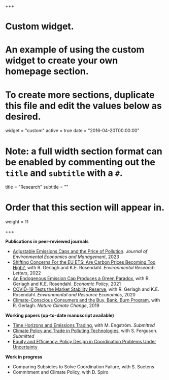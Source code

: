 +++
# Custom widget.
# An example of using the custom widget to create your own homepage section.
# To create more sections, duplicate this file and edit the values below as desired.
widget = "custom"
active = true
date = "2016-04-20T00:00:00"

# Note: a full width section format can be enabled by commenting out the `title` and `subtitle` with a `#`.
title = "Research"
subtitle = ""

# Order that this section will appear in.
weight = 11

+++

**Publications in peer-reviewed journals**

- [Adjustable Emissions Caps and the Price of Pollution](https://www.sciencedirect.com/science/article/pii/S0095069623000116).  _Journal of Environmental Economics and Management_, 2023
- [Shifting Concerns For the EU ETS: Are Carbon Prices Becoming Too High?](https://iopscience.iop.org/article/10.1088/1748-9326/ac63d6), with R. Gerlagh and K.E. Rosendahl. _Environmental Research Letters_, 2022
- [An Endogenous Emission Cap Produces a Green Paradox](https://academic.oup.com/economicpolicy/article/36/107/485/6178790), with R. Gerlagh and K.E. Rosendahl. _Economic Policy_, 2021
- [COVID-19 Tests the Market Stability Reserve](https://link.springer.com/article/10.1007/s10640-020-00441-0), with R. Gerlagh and K.E. Rosendahl. _Environmental and Resource Economics_, 2020
- [Climate-Conscious Consumers and the Buy, Bank, Burn Program](https://www.nature.com/articles/s41558-019-0482-0), with R. Gerlagh. _Nature Climate Change_, 2019

**Working papers (up-to-date manuscript available)**

- [Time Horizons and Emissions Trading](https://openaccess.nhh.no/nhh-xmlui/handle/11250/3113286), with M. Engström. _Submitted_
- [Climate Policy and Trade in Polluting Technologies](https://openaccess.nhh.no/nhh-xmlui/handle/11250/3114448), with S. Ferguson. _Submitted_
- [Equity and Efficiency: Policy Design in Coordination Problems Under Uncertainty](https://papers.ssrn.com/sol3/papers.cfm?abstract_id=4552733) 


**Work in progress**

- Comparing Subsidies to Solve Coordination Failure, with S. Suetens
- Commitment and Climate Policy, with D. Spiro

